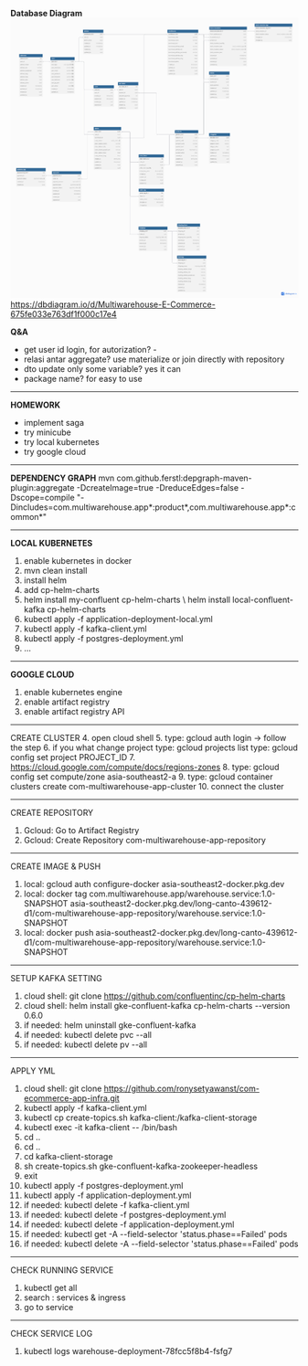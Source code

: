 **Database Diagram**
![Database Diagram](docs/images/dbd.png)
https://dbdiagram.io/d/Multiwarehouse-E-Commerce-675fe033e763df1f000c17e4

**Q&A**
- get user id login, for autorization? -
- relasi antar aggregate? use materialize or join directly with repository
- dto update only some variable? yes it can
- package name? for easy to use

---

**HOMEWORK**
- implement saga
- try minicube
- try local kubernetes
- try google cloud

---

**DEPENDENCY GRAPH**
mvn com.github.ferstl:depgraph-maven-plugin:aggregate -DcreateImage=true -DreduceEdges=false -Dscope=compile "-Dincludes=com.multiwarehouse.app*:product*,com.multiwarehouse.app*:common*"

---

**LOCAL KUBERNETES**
1. enable kubernetes in docker
2. mvn clean install
3. install helm
4. add cp-helm-charts
5. helm install my-confluent cp-helm-charts \ helm install local-confluent-kafka cp-helm-charts
6. kubectl apply -f application-deployment-local.yml
7. kubectl apply -f kafka-client.yml
8. kubectl apply -f postgres-deployment.yml
9. ...

---

**GOOGLE CLOUD**
1. enable kubernetes engine
2. enable artifact registry
3. enable artifact registry API
---
CREATE CLUSTER
4. open cloud shell
5. type: gcloud auth login -> follow the step
   6. if you what change project
      type: gcloud projects list
      type: gcloud config set project PROJECT_ID
7. https://cloud.google.com/compute/docs/regions-zones
8. type: gcloud config set compute/zone asia-southeast2-a
9. type: gcloud container clusters create com-multiwarehouse-app-cluster 
10. connect the cluster

---
CREATE REPOSITORY 
1. Gcloud: Go to Artifact Registry 
2. Gcloud: Create Repository com-multiwarehouse-app-repository

---
CREATE IMAGE & PUSH
1. local: gcloud auth configure-docker asia-southeast2-docker.pkg.dev 
2. local: docker tag com.multiwarehouse.app/warehouse.service:1.0-SNAPSHOT asia-southeast2-docker.pkg.dev/long-canto-439612-d1/com-multiwarehouse-app-repository/warehouse.service:1.0-SNAPSHOT 
3. local: docker push asia-southeast2-docker.pkg.dev/long-canto-439612-d1/com-multiwarehouse-app-repository/warehouse.service:1.0-SNAPSHOT

---
SETUP KAFKA SETTING
1. cloud shell: git clone https://github.com/confluentinc/cp-helm-charts
2. cloud shell: helm install gke-confluent-kafka cp-helm-charts --version 0.6.0
3. if needed: helm uninstall gke-confluent-kafka 
4. if needed: kubectl delete pvc --all 
5. if needed: kubectl delete pv --all

---
APPLY YML
1. cloud shell: git clone https://github.com/ronysetyawanst/com-ecommerce-app-infra.git
2. kubectl apply -f kafka-client.yml 
3. kubectl cp create-topics.sh kafka-client:/kafka-client-storage 
4. kubectl exec -it kafka-client -- /bin/bash 
5. cd ..
6. cd ..
7. cd kafka-client-storage 
8. sh create-topics.sh gke-confluent-kafka-zookeeper-headless 
9. exit 
10. kubectl apply -f postgres-deployment.yml 
11. kubectl apply -f application-deployment.yml 
12. if needed: kubectl delete -f kafka-client.yml 
13. if needed: kubectl delete -f postgres-deployment.yml 
14. if needed: kubectl delete -f application-deployment.yml
15. if needed: kubectl get -A --field-selector 'status.phase==Failed' pods 
16. if needed: kubectl delete -A --field-selector 'status.phase==Failed' pods

---
CHECK RUNNING SERVICE
1. kubectl get all 
2. search : services & ingress
3. go to service

---
CHECK SERVICE LOG
1. kubectl logs warehouse-deployment-78fcc5f8b4-fsfg7
